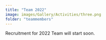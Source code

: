 ```yaml
---
title: "Team 2022"
image: images/Gallery/Activities/three.png
folder: "teammembers"
---
```

Recruitment for 2022 Team will start soon. 

